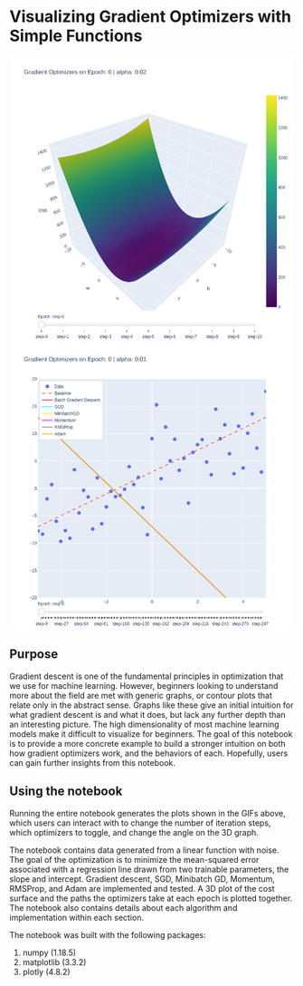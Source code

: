 # Visualizing Gradient Optimizers with Simple Functions

![Gradient Optimizers](/images/gradientdescent.gif)
![Gradient Functions](/images/functions.gif)

## Purpose
Gradient descent is one of the fundamental principles in optimization that we use for machine learning. However, beginners looking to understand more about the field are met with generic graphs, or contour plots that relate only in the abstract sense. Graphs like these give an initial intuition for what gradient descent is and what it does, but lack any further depth than an interesting picture. The high dimensionality of most machine learning models make it difficult to visualize for beginners. The goal of this notebook is to provide a more concrete example to build a stronger intuition on both how gradient optimizers work, and the behaviors of each. Hopefully, users can gain further insights from this notebook.

## Using the notebook
Running the entire notebook generates the plots shown in the GIFs above, which users can interact with to change the number of iteration steps, which optimizers to toggle, and change the angle on the 3D graph.

The notebook contains data generated from a linear function with noise. The goal of the optimization is to minimize the mean-squared error associated with a regression line drawn from two trainable parameters, the slope and intercept. Gradient descent, SGD, Minibatch GD, Momentum, RMSProp, and Adam are implemented and tested. A 3D plot of the cost surface and the paths the optimizers take at each epoch is plotted together. The notebook also contains details about each algorithm and implementation within each section.

The notebook was built with the following packages:
1. numpy (1.18.5)
2. matplotlib (3.3.2)
3. plotly (4.8.2)
